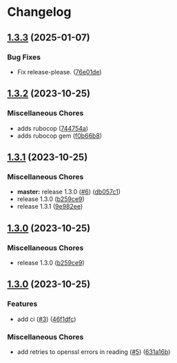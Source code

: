 # Changelog

## [1.3.3](https://github.com/deployhq/deploy-agent/compare/v1.3.2...v1.3.3) (2025-01-07)


### Bug Fixes

* Fix release-please. ([76e01de](https://github.com/deployhq/deploy-agent/commit/76e01de2f2252658610c1ccb275455174f2347fd))

## [1.3.2](https://github.com/krystal/deploy-agent/compare/v1.3.1...v1.3.2) (2023-10-25)


### Miscellaneous Chores

* adds rubocop ([744754a](https://github.com/krystal/deploy-agent/commit/744754a85eebf2205d0082e8b6b16f6e5f687119))
* adds rubocop gem ([f0b66b8](https://github.com/krystal/deploy-agent/commit/f0b66b80dade3ed36e39c6c36ecff9127acec81d))

## [1.3.1](https://github.com/krystal/deploy-agent/compare/v1.3.0...v1.3.1) (2023-10-25)


### Miscellaneous Chores

* **master:** release 1.3.0 ([#6](https://github.com/krystal/deploy-agent/issues/6)) ([db057c1](https://github.com/krystal/deploy-agent/commit/db057c1afa4eb6558d164191abaceb4155da2515))
* release 1.3.0 ([b259ce9](https://github.com/krystal/deploy-agent/commit/b259ce9a7c39e53c9901bf01e9cb78ff62390d4f))
* release 1.3.1 ([9e982ee](https://github.com/krystal/deploy-agent/commit/9e982ee2f26a0d4ce9fbcfdc80f3b2d8f13ebbe0))

## [1.3.0](https://github.com/krystal/deploy-agent/compare/v1.3.0...v1.3.0) (2023-10-25)


### Miscellaneous Chores

* release 1.3.0 ([b259ce9](https://github.com/krystal/deploy-agent/commit/b259ce9a7c39e53c9901bf01e9cb78ff62390d4f))

## [1.3.0](https://github.com/krystal/deploy-agent/compare/v1.2.5...v1.3.0) (2023-10-25)


### Features

* add ci ([#3](https://github.com/krystal/deploy-agent/issues/3)) ([46f1dfc](https://github.com/krystal/deploy-agent/commit/46f1dfc07224d841db145f7a68a9684d08f3928a))


### Miscellaneous Chores

* add retries to openssl errors in reading ([#5](https://github.com/krystal/deploy-agent/issues/5)) ([631a16b](https://github.com/krystal/deploy-agent/commit/631a16bdc3cd8c82125b0f33124dc663dc7ae7e5))
